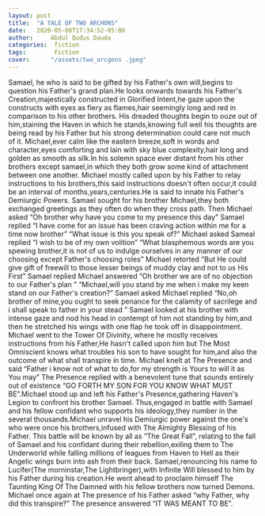 ```yaml
---
layout: post 
title:  "A TALE OF TWO ARCHONS"
date:   2020-05-08T17:34:52-05:00
author:     Abdul Qudus Dauda
categories:  fiction
tags:        Fiction
cover:      "/assets/two_arcgons .jpeg"
---
```




Samael, he who is said to be gifted by his Father's own will,begins to question his Father's grand plan.He looks onwards towards his Father's Creation,majestically constructed in Glorified Intent,he gaze upon the constructs with eyes as fiery as flames,hair seemingly long and red in comparison to his other brothers.
 His dreaded thoughts begin to ooze out of him,staining the Haven in which he stands,knowing full well his thoughts are being read by his Father but his strong determination could care not much of it.
 Michael,ever calm like the eastern breeze,soft in words and character,eyes comforting and lain with sky blue complexity,hair long and golden as smooth as silk.In his solemn space ever distant from his other brothers except samael,in which they both grow some kind of attachment between one another.
 Michael mostly called upon by his Father to relay instructions to his brothers,this said instructions doesn't often occur,it could be an interval of months,years,centuries.He is said to innate his Father's Demiurgic Powers.
 Samael sought for his brother Michael,they both exchanged greetings as they often do when they cross path.
 Then Michael asked “Oh brother why have you come to my presence this day”
Samael replied “I have come for an issue has been craving action within me for a time now brother”
“What issue is this you speak of?” Michael asked
Sameal replied “I wish to be of my own volition”
“What blasphemous words are you spewing brother,it is not of us to indulge ourselves in any manner of our choosing except Father's choosing roles” Michael retorted
“But He could give gift of freewill to those lesser beings of muddy clay and not to us His First” Samael replied
Michael answered “Oh brother we are of no objection to our Father's plan ”
“Michael,will you stand by me when i make my keen stand on our Father's creation?” Samael asked
Michael replied “No,oh brother of mine,you ought to seek penance for the calamity of sacrilege and i shall speak to father in your stead ”
Samael looked at his brother with intense gaze and nod his head in contempt of him not standing by him,and then he stretched his wings with one flap he took off in disappointment.
Michael went to the Tower Of Divinity, where he mostly receives instructions from his Father,He hasn't called upon him but The Most Omniscient knows what troubles his son to have sought for him,and also the outcome of what shall transpire in time.
Michael knelt at The Presence and said “Father i know not of what to do,for my strength is Yours to will it as You may”
The Presence replied with a benevolent tune that sounds entirely out of existence “GO FORTH MY SON FOR YOU KNOW WHAT MUST BE”.Michael stood up and left his Father's Presence,gathering Haven's Legion to confront his brother Samael.
Thus,engaged in battle with Samael and his fellow confidant who supports his ideology,they number in the several thousands.Michael unravel his Demiurgic power against the one's who were once his brothers,infused with The Almighty Blessing of his Father.
This battle will be known by all as “The Great Fall”, relating to the fall of Samael and his confidant during their rebellion,exiling them to The Underworld while falling millions of leagues from Haven to Hell as their Angelic wings burn into ash from their back.
Samael,renouncing his name to Lucifer(The morninstar,The Lightbringer),with Infinite Will blessed to him by his Father during his creation.He went ahead to proclaim himself The Taunting King Of The Damned with his fellow brothers now turned Demons.
Michael once again at The presence of his Father asked “why Father, why did this transpire?”
The presence answered “IT WAS MEANT TO BE”.
